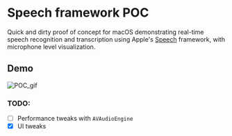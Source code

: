 # Speech framework POC
Quick and dirty proof of concept for macOS demonstrating real-time speech recognition and transcription using Apple's [Speech](https://developer.apple.com/documentation/speech/) framework, with microphone level visualization.


## Demo

![POC_gif](https://github.com/user-attachments/assets/2391fbee-9cf6-427d-aa24-58b78fffffb9)

### TODO:
- [ ] Performance tweaks with `AVAudioEngine`
- [x] UI tweaks
